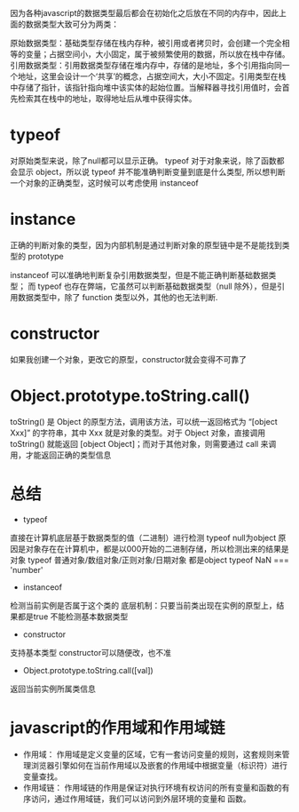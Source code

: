因为各种javascript的数据类型最后都会在初始化之后放在不同的内存中，因此上面的数据类型大致可分为两类：

原始数据类型：基础类型存储在栈内存种，被引用或者拷贝时，会创建一个完全相等的变量；占据空间小，大小固定，属于被频繁使用的数据，所以放在栈中存储。
引用数据类型：引用数据类型存储在堆内存中，存储的是地址，多个引用指向同一个地址，这里会设计一个‘共享’的概念，占据空间大，大小不固定。引用类型在栈中存储了指针，该指针指向堆中该实体的起始位置。当解释器寻找引用值时，会首先检索其在栈中的地址，取得地址后从堆中获得实体。

# typeof
  对原始类型来说，除了null都可以显示正确。
  typeof 对于对象来说，除了函数都会显示 object，所以说 typeof 并不能准确判断变量到底是什么类型,
  所以想判断一个对象的正确类型，这时候可以考虑使用 instanceof
# instance
  正确的判断对象的类型，因为内部机制是通过判断对象的原型链中是不是能找到类型的 prototype

  instanceof 可以准确地判断复杂引用数据类型，但是不能正确判断基础数据类型；
  而 typeof 也存在弊端，它虽然可以判断基础数据类型（null 除外），但是引用数据类型中，除了 function 类型以外，其他的也无法判断.
# constructor
  如果我创建一个对象，更改它的原型，constructor就会变得不可靠了

# Object.prototype.toString.call()
  toString() 是 Object 的原型方法，调用该方法，可以统一返回格式为 “[object Xxx]” 的字符串，其中 Xxx 就是对象的类型。对于 Object 对象，直接调用 toString() 就能返回 [object Object]；而对于其他对象，则需要通过 call 来调用，才能返回正确的类型信息

# 总结
- typeof

直接在计算机底层基于数据类型的值（二进制）进行检测
typeof null为object 原因是对象存在在计算机中，都是以000开始的二进制存储，所以检测出来的结果是对象
typeof 普通对象/数组对象/正则对象/日期对象 都是object
typeof NaN === 'number'

- instanceof

检测当前实例是否属于这个类的
底层机制：只要当前类出现在实例的原型上，结果都是true
不能检测基本数据类型

- constructor

支持基本类型
constructor可以随便改，也不准

- Object.prototype.toString.call([val])

返回当前实例所属类信息

# javascript的作用域和作用域链
- 作用域： 作用域是定义变量的区域，它有一套访问变量的规则，这套规则来管理浏览器引擎如何在当前作用域以及嵌套的作用域中根据变量（标识符）进行变量查找。
- 作用域链： 作用域链的作用是保证对执行环境有权访问的所有变量和函数的有序访问，通过作用域链，我们可以访问到外层环境的变量和 函数。



